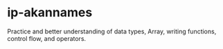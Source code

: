 # ip-akannames
Practice and better understanding of data types, Array, writing functions, control flow, and operators.
